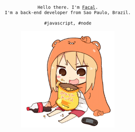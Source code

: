 <p align="center">
   <br>
   <br>
   <br>
   <samp>Hello there. I'm <a href="https://github.com/facalz">Facal</a>.<br> I'm a back-end developer from Sao Paulo, Brazil.<br><br>#javascript, #node</samp>
   <br>
   <br>
   <a href="#">
   <img src="https://raw.githubusercontent.com/facalz/assets/main/readme/picture.png" width="300"/>
   </a>
</p>
